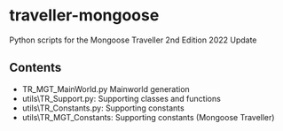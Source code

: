 # traveller-mongoose
Python scripts for the Mongoose Traveller 2nd Edition 2022 Update

## Contents
- TR_MGT_MainWorld.py           Mainworld generation
- utils\TR_Support.py:          Supporting classes and functions
- utils\TR_Constants.py:        Supporting constants
- utils\TR_MGT_Constants:       Supporting constants (Mongoose Traveller)

